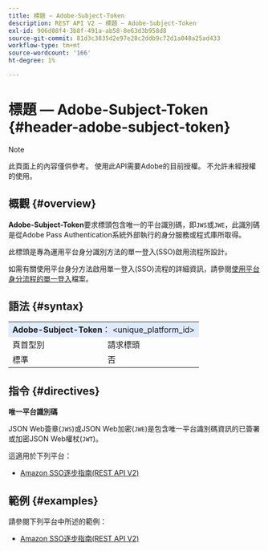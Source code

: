```yaml
---
title: 標題 — Adobe-Subject-Token
description: REST API V2 — 標題 — Adobe-Subject-Token
exl-id: 906d88f4-3b8f-491a-ab58-8e63d3b958d8
source-git-commit: 81d3c3835d2e97e28c2ddb9c72d1a048a25ad433
workflow-type: tm+mt
source-wordcount: '166'
ht-degree: 1%

---
```


# 標題 — Adobe-Subject-Token {#header-adobe-subject-token}

>[!NOTE]
>
> 此頁面上的內容僅供參考。 使用此API需要Adobe的目前授權。 不允許未經授權的使用。

## 概觀 {#overview}

<b>Adobe-Subject-Token</b>要求標頭包含唯一的平台識別碼，即`JWS`或`JWE`，此識別碼是從Adobe Pass Authentication系統外部執行的身分服務或程式庫所取得。

此標頭是專為運用平台身分識別方法的單一登入(SSO)啟用流程所設計。

如需有關使用平台身分方法啟用單一登入(SSO)流程的詳細資訊，請參閱[使用平台身分流程的單一登入](../../flows/single-sign-on-access-flows/rest-api-v2-single-sign-on-platform-identity-flows.md)檔案。

## 語法 {#syntax}

<table style="table-layout:auto">
   <tr>
      <td style="background-color: #DEEBFF;" colspan="2"><b>Adobe-Subject-Token</b>： &lt;unique_platform_id&gt;</td>
   </tr>
   <tr>
      <td>頁首型別</td>
      <td>請求標頭</td>
   </tr>
   <tr>
      <td>標準</td>
      <td>否</td>
   </tr>
</table>

## 指令 {#directives}

<b>唯一平台識別碼</b>

JSON Web簽章(`JWS`)或JSON Web加密(`JWE`)是包含唯一平台識別碼資訊的已簽署或加密JSON Web權杖(`JWT`)。

這適用於下列平台：

* [Amazon SSO逐步指南(REST API V2)](../../../../features-standard/sso-access/platform-sso/amazon-single-sign-on/amazon-sso-cookbook-rest-api-v2.md)

## 範例 {#examples}

請參閱下列平台中所述的範例：

* [Amazon SSO逐步指南(REST API V2)](../../../../features-standard/sso-access/platform-sso/amazon-single-sign-on/amazon-sso-cookbook-rest-api-v2.md)
